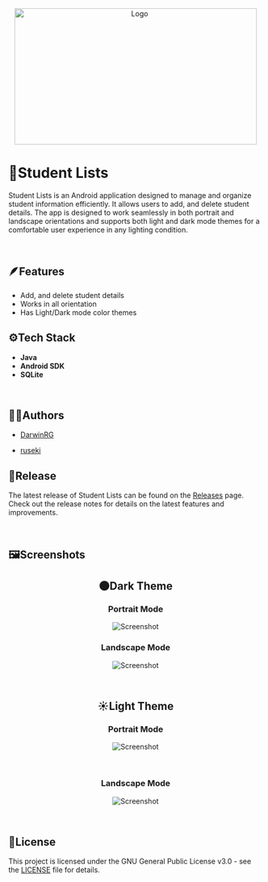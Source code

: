 <div align="center">

<img src="logo-wide.png" alt="Logo" width="480" height="270">

</div>

# 📝Student Lists

Student Lists is an Android application designed to manage and organize student information efficiently. It allows users to add, and delete student details. The app is designed to work seamlessly in both portrait and landscape orientations and supports both light and dark mode themes for a comfortable user experience in any lighting condition.

&nbsp;

## 🪶Features

- Add, and delete student details
- Works in all orientation
- Has Light/Dark mode color themes

## ⚙️Tech Stack

- **Java**
- **Android SDK**
- **SQLite**

&nbsp;

## 🧑‍💻Authors

- [DarwinRG](https://github.com/DarwinRG)

- [ruseki](https://github.com/ruseki)

## 🚀Release

The latest release of Student Lists can be found on the [Releases](https://github.com/DarwinRG/StudentLists/releases) page. Check out the release notes for details on the latest features and improvements.

&nbsp;

## 🖼️Screenshots

<div align="center">

## 🌑Dark Theme

### Portrait Mode

![Screenshot](ss-pd.png)

### Landscape Mode

![Screenshot](ss-ld.png)

&nbsp;

## ☀️Light Theme

### Portrait Mode

![Screenshot](ss-pl.png)

&nbsp;

### Landscape Mode

![Screenshot](ss-ll.png)

</div>

&nbsp;

## 🔑License

This project is licensed under the GNU General Public License v3.0 - see the [LICENSE](LICENSE) file for details.
